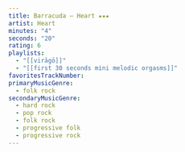 ```yaml
---
title: Barracuda — Heart ★★★
artist: Heart
minutes: "4"
seconds: "20"
rating: 6
playlists:
  - "[[virāgō]]"
  - "[[first 30 seconds mini melodic orgasms]]"
favoritesTrackNumber:
primaryMusicGenre:
  - folk rock
secondaryMusicGenre:
  - hard rock
  - pop rock
  - folk rock
  - progressive folk
  - progressive rock
---
```

